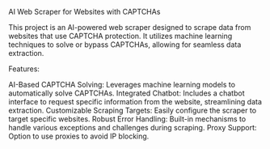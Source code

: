 AI Web Scraper for Websites with CAPTCHAs

This project is an AI-powered web scraper designed to scrape data from websites that use CAPTCHA protection. It utilizes machine learning techniques to solve or bypass CAPTCHAs, allowing for seamless data extraction.

Features:

AI-Based CAPTCHA Solving: Leverages machine learning models to automatically solve CAPTCHAs.
Integrated Chatbot: Includes a chatbot interface to request specific information from the website, streamlining data extraction.
Customizable Scraping Targets: Easily configure the scraper to target specific websites.
Robust Error Handling: Built-in mechanisms to handle various exceptions and challenges during scraping.
Proxy Support: Option to use proxies to avoid IP blocking.
